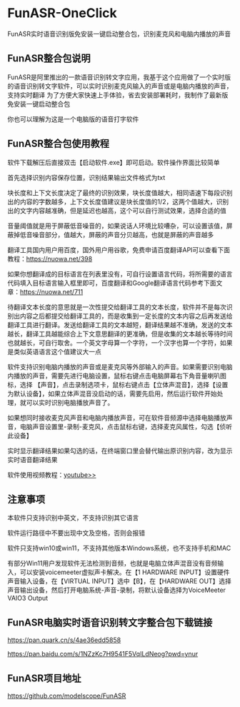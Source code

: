 # FunASR-OneClick
FunASR实时语音识别版免安装一键启动整合包，识别麦克风和电脑内播放的声音

## FunASR整合包说明
FunASR是阿里推出的一款语音识别转文字应用，我基于这个应用做了一个实时版的语音识别转文字软件，可以实时识别麦克风输入的声音或是电脑内播放的声音，支持实时翻译
为了方便大家快速上手体验，省去安装部署耗时，我制作了最新版免安装一键启动整合包

你也可以理解为这是一个电脑版的语音打字软件

## FunASR整合包使用教程
软件下载解压后直接双击【启动软件.exe】即可启动。软件操作界面比较简单

首先选择识别内容保存位置，识别结果输出文件格式为txt

块长度和上下文长度决定了最终的识别效果，块长度值越大，相同语速下每段识别出的内容的字数越多，上下文长度值建议是块长度值的1/2，这两个值越大，识别出的文字内容越准确，但是延迟也越高，这个可以自行测试效果，选择合适的值

音量阈值就是用于屏蔽低音噪音的，如果说话人环境比较嘈杂，可以设置该值，屏蔽掉低音噪音部分，值越大，屏蔽的声音分贝越高，也就是屏蔽的声音越多

翻译工具国内用户用百度，国外用户用谷歌，免费申请百度翻译API可以查看下面教程：https://nuowa.net/398

如果你想翻译成的目标语言在列表里没有，可自行设置语言代码，将所需要的语言代码填入目标语言输入框里即可，百度翻译和Google翻译语言代码参考下面文章：https://nuowa.net/711

待翻译文本长度的意思就是一次性提交给翻译工具的文本长度，软件并不是每次识别出内容之后都提交给翻译工具的，而是收集到一定长度的文本内容之后再发送给翻译工具进行翻译。发送给翻译工具的文本越短，翻译结果越不准确，发送的文本越长，翻译工具越能综合上下文意思翻译的更准确，但是收集的文本越长等待时间也就越长，可自行取舍。一个英文字母算一个字符，一个汉字也算一个字符，如果是类似英语语言这个值建议大一点

软件支持识别电脑内播放的声音或是麦克风等外部输入的声音。如果需要识别电脑内播放的声音，需要先进行电脑设置，鼠标右键点击电脑屏幕右下角音量喇叭图标，选择 【声音】，点击录制选项卡，鼠标右键点击【立体声混音】，选择【设置为默认设备】，如果立体声混音没启动的话，需要先启用，然后运行软件开始处理，就可以实时识别电脑播放声音了。

如果想同时接收麦克风声音和电脑内播放声音，可在软件音频源中选择电脑播放声音，电脑声音设置里-录制-麦克风，点击鼠标右键，选择麦克风属性，勾选【侦听此设备】

实时显示翻译结果如果勾选的话，在终端窗口里会替代输出原识别内容，改为显示实时语音翻译结果

软件使用视频教程：[youtube>>](https://www.youtube.com/watch?v=8aCEKFi8rh8)

## 注意事项
本软件只支持识别中英文，不支持识别其它语言

软件运行路径中不要出现中文及空格，否则会报错

软件只支持win10或win11，不支持其他版本Windows系统，也不支持手机和MAC

有部分Win11用户发现软件无法检测到音频，也就是电脑立体声混音没有音频输入，可以安装voicemeeter虚拟声卡解决。在【1 HARDWARE INPUT】设置硬件声音输入设备，在【VIRTUAL INPUT】选中【B】，在【HARDWARE OUT】选择声音输出设备，然后打开电脑系统-声音-录制，将默认设备选择为VoiceMeeter VAIO3 Output

## FunASR电脑实时语音识别转文字整合包下载链接

https://pan.quark.cn/s/4ae36edd5858

https://pan.baidu.com/s/1NZzKc7H9541F5VqILdNeog?pwd=ynur

## FunASR项目地址

https://github.com/modelscope/FunASR
